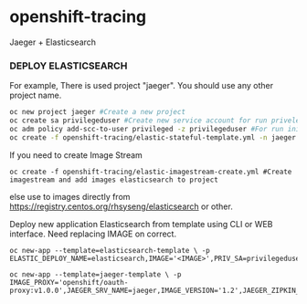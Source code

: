 # openshift-tracing
Jaeger + Elasticsearch
### DEPLOY ELASTICSEARCH

For example, There is used project "jaeger". You should use any other project name.

```sh
oc new project jaeger #Create a new project
oc create sa privilegeduser #Create new service account for run priveleged container
oc adm policy add-scc-to-user privileged -z privilegeduser #For run initContainer with as root
oc create -f openshift-tracing/elastic-stateful-template.yml -n jaeger #Add the template to project jaeger or other to OpenShift

```

If you need to create Image Stream

```
oc create -f openshift-tracing/elastic-imagestream-create.yml #Create imagestream and add images elasticsearch to project
```

else use to images directly from https://registry.centos.org/rhsyseng/elasticsearch or other.

Deploy new application Elasticsearch from template using CLI or WEB interface. Need replacing IMAGE on correct. 

```
oc new-app --template=elasticsearch-template \ -p ELASTIC_DEPLOY_NAME=elasticsearch,IMAGE='<IMAGE>',PRIV_SA=privilegeduser,ELASTIC_MEMORY=512Mi
```

```
oc new-app --template=jaeger-template \ -p IMAGE_PROXY='openshift/oauth-proxy:v1.0.0',JAEGER_SRV_NAME=jaeger,IMAGE_VERSION='1.2',JAEGER_ZIPKIN_SERVICE_NAME=zipkin
```


